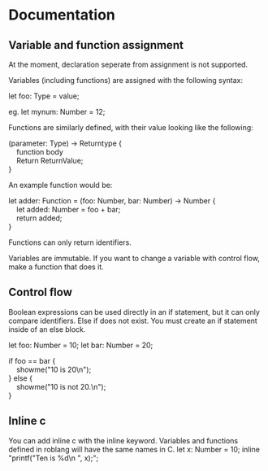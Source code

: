 # Documentation

## Variable and function assignment
At the moment, declaration seperate from assignment is not supported.

Variables (including functions) are assigned with the following syntax:

let foo: Type = value;

eg. let mynum: Number = 12;

Functions are similarly defined, with their value looking like the following:

(parameter: Type) -> Returntype {\
    &nbsp;&nbsp;&nbsp;&nbsp;function body\
    &nbsp;&nbsp;&nbsp;&nbsp;Return ReturnValue;\
}

An example function would be:

let adder: Function = (foo: Number, bar: Number) -> Number {\
    &nbsp;&nbsp;&nbsp;&nbsp;let added: Number = foo + bar;\
    &nbsp;&nbsp;&nbsp;&nbsp;return added;\
}

Functions can only return identifiers.

Variables are immutable. If you want to change a variable with control flow, make a function that does it.

## Control flow

Boolean expressions can be used directly in an if statement, but it can only compare identifiers.
Else if does not exist. You must create an if statement inside of an else block.

let foo: Number = 10;
let bar: Number = 20;

if foo == bar {\
    &nbsp;&nbsp;&nbsp;&nbsp;showme("10 is 20\n");\
} else {\
    &nbsp;&nbsp;&nbsp;&nbsp;showme("10 is not 20.\n");\
}

## Inline c
You can add inline c with the inline keyword. Variables and functions defined in roblang will have the same names in C.
let x: Number = 10;
inline "printf(\"Ten is %d\n \", x);";
